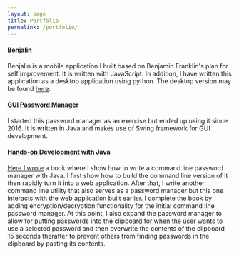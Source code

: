 ```yaml
---
layout: page
title: Portfolio
permalink: /portfolio/
---
```


#### [Benjalin](https://github.com/bibiki/benjalin)

Benjalin is a mobile application I built based on Benjamin Franklin's plan for self improvement. It is written with JavaScript.
In addition, I have written this application as a desktop application using python. The desktop version may be found [here](https://github.com/bibiki/benjalin_py).

#### [GUI Password Manager](https://github.com/bibiki/benjalin-pm)

I started this password manager as an exercise but ended up using it since 2016. It is written in Java and makes use of Swing framework for GUI development.

#### [Hands-on Development with Java](https://benjalin.gumroad.com/l/fapnd)

[Here I wrote](https://benjalin.gumroad.com/l/fapnd) a book where I show how to write a command line password manager with Java. I first show how to build the command line version of it then rapidly turn it into a web application. After that, I write another command line utility that also serves as a password manager but this one interacts with the web application built earlier. I complete the book by adding encryption/decryption functionality for the initial command line password manager. At this point, I also expand the password manager to allow for putting passwords into the clipboard for when the user wants to use a selected password and then overwrite the contents of the clipboard 15 seconds therafter to prevent others from finding passwords in the clipboard by pasting its contents.
